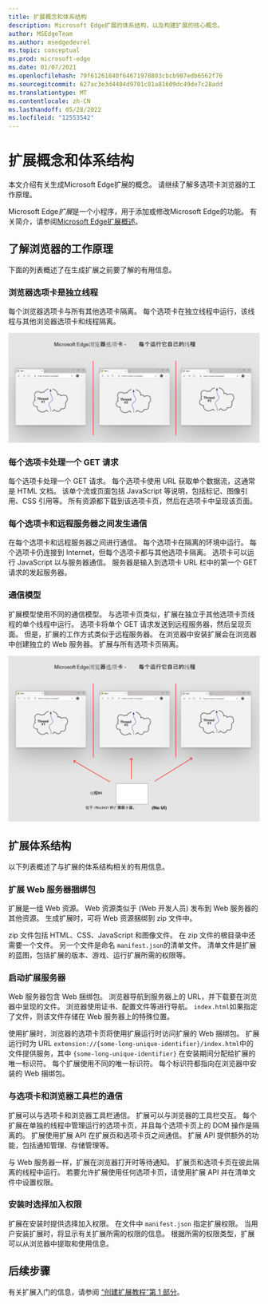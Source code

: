 ```yaml
---
title: 扩展概念和体系结构
description: Microsoft Edge扩展的体系结构，以及构建扩展的核心概念。
author: MSEdgeTeam
ms.author: msedgedevrel
ms.topic: conceptual
ms.prod: microsoft-edge
ms.date: 01/07/2021
ms.openlocfilehash: 79f61261840f64671978803cbcb987edb6562f76
ms.sourcegitcommit: 627ac3e3d4404d9701c81a81609dc49de7c28add
ms.translationtype: MT
ms.contentlocale: zh-CN
ms.lasthandoff: 05/28/2022
ms.locfileid: "12553542"
---
```

# <a name="extension-concepts-and-architecture"></a>扩展概念和体系结构

本文介绍有关生成Microsoft Edge扩展的概念。  请继续了解多选项卡浏览器的工作原理。

Microsoft Edge*扩展*是一个小程序，用于添加或修改Microsoft Edge的功能。  有关简介，请参阅[Microsoft Edge扩展概述](../index.md)。


<!-- ====================================================================== -->
## <a name="understand-how-browsers-work"></a>了解浏览器的工作原理

下面的列表概述了在生成扩展之前要了解的有用信息。

### <a name="browser-tabs-are-isolated-threads"></a>浏览器选项卡是独立线程

每个浏览器选项卡与所有其他选项卡隔离。 每个选项卡在独立线程中运行，该线程与其他浏览器选项卡和线程隔离。

![每个浏览器选项卡一个线程。](./media/index-image1-browsertabs.png)

### <a name="each-tab-handles-one-get-request"></a>每个选项卡处理一个 GET 请求

每个选项卡处理一个 GET 请求。  每个选项卡使用 URL 获取单个数据流，这通常是 HTML 文档。  该单个流或页面包括 JavaScript 等说明，包括标记、图像引用、CSS 引用等。  所有资源都下载到该选项卡页，然后在选项卡中呈现该页面。

### <a name="communication-occurs-between-each-tab-and-a-remote-server"></a>每个选项卡和远程服务器之间发生通信

在每个选项卡和远程服务器之间进行通信。  每个选项卡在隔离的环境中运行。  每个选项卡仍连接到 Internet，但每个选项卡都与其他选项卡隔离。  选项卡可以运行 JavaScript 以与服务器通信。  服务器是输入到选项卡 URL 栏中的第一个 GET 请求的发起服务器。

### <a name="communication-model"></a>通信模型

扩展模型使用不同的通信模型。  与选项卡页类似，扩展在独立于其他选项卡页线程的单个线程中运行。  选项卡将单个 GET 请求发送到远程服务器，然后呈现页面。  但是，扩展的工作方式类似于远程服务器。  在浏览器中安装扩展会在浏览器中创建独立的 Web 服务器。  扩展与所有选项卡页隔离。

![扩展使用不同的通信模型。](./media/index-image3-upsidedown.png)


<!-- ====================================================================== -->
## <a name="extension-architecture"></a>扩展体系结构

以下列表概述了与扩展的体系结构相关的有用信息。

### <a name="extension-web-server-bundle"></a>扩展 Web 服务器捆绑包

扩展是一组 Web 资源。  Web 资源类似于 (Web 开发人员) 发布到 Web 服务器的其他资源。  生成扩展时，可将 Web 资源捆绑到 zip 文件中。

zip 文件包括 HTML、CSS、JavaScript 和图像文件。  在 zip 文件的根目录中还需要一个文件。  另一个文件是命名 `manifest.json`的清单文件。  清单文件是扩展的蓝图，包括扩展的版本、游戏、运行扩展所需的权限等。

### <a name="launching-the-extension-server"></a>启动扩展服务器

Web 服务器包含 Web 捆绑包。  浏览器导航到服务器上的 URL，并下载要在浏览器中呈现的文件。  浏览器使用证书、配置文件等进行导航。  `index.html`如果指定了文件，则该文件存储在 Web 服务器上的特殊位置。

使用扩展时，浏览器的选项卡页将使用扩展运行时访问扩展的 Web 捆绑包。  扩展运行时为 URL `extension://{some-long-unique-identifier}/index.html`中的文件提供服务，其中 `{some-long-unique-identifier}` 在安装期间分配给扩展的唯一标识符。  每个扩展使用不同的唯一标识符。  每个标识符都指向在浏览器中安装的 Web 捆绑包。

### <a name="communication-with-tabs-and-browser-toolbar"></a>与选项卡和浏览器工具栏的通信

扩展可以与选项卡和浏览器工具栏通信。  扩展可以与浏览器的工具栏交互。  每个扩展在单独的线程中管理运行的选项卡页，并且每个选项卡页上的 DOM 操作是隔离的。  扩展使用扩展 API 在扩展页和选项卡页之间通信。  扩展 API 提供额外的功能，包括通知管理、存储管理等。

与 Web 服务器一样，扩展在浏览器打开时等待通知。  扩展页和选项卡页在彼此隔离的线程中运行。  若要允许扩展使用任何选项卡页，请使用扩展 API 并在清单文件中设置权限。

### <a name="opt-in-permissions-at-install-time"></a>安装时选择加入权限

扩展在安装时提供选择加入权限。  在文件中 `manifest.json` 指定扩展权限。  当用户安装扩展时，将显示有关扩展所需的权限的信息。  根据所需的权限类型，扩展可以从浏览器中提取和使用信息。


<!-- ====================================================================== -->
## <a name="next-steps"></a>后续步骤

有关扩展入门的信息，请参阅 [“创建扩展教程”第 1 部分](part1-simple-extension.md)。
